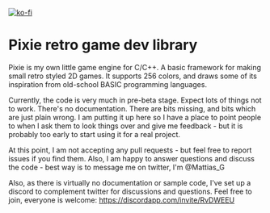 [![ko-fi](https://www.ko-fi.com/img/githubbutton_sm.svg)](https://ko-fi.com/W7W1B1W7)

Pixie retro game dev library
============================

Pixie is my own little game engine for C/C++. A basic framework for making small retro styled 2D games. It supports 256 colors, and draws some of its inspiration from old-school BASIC programming languages.

Currently, the code is very much in pre-beta stage. Expect lots of things not to work. There's no documentation. There are bits missing, and bits which are just plain wrong. I am putting it up here so I have a place to point people to when I ask them to look things over and give me feedback - but it is probably too early to start using it for a real project. 

At this point, I am not accepting any pull requests - but feel free to report issues if you find them. Also, I am happy to answer questions and discuss the code - best way is to message me on twitter, I'm @Mattias_G

Also, as there is virtually no documentation or sample code, I've set up a discord to complement twitter for discussions and questions. Feel free to join, everyone is welcome: https://discordapp.com/invite/RvDWEEU
